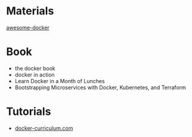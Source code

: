 # Materials
[awesome-docker](https://github.com/veggiemonk/awesome-docker)

# Book
- the docker book
- docker in action
- Learn Docker in a Month of Lunches
- Bootstrapping Microservices with Docker, Kubernetes, and Terraform

# Tutorials
- [docker-curriculum.com](https://docker-curriculum.com/)
